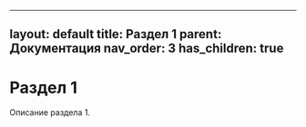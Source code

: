 
---
layout: default
title: Раздел 1
parent: Документация
nav_order: 3
has_children: true
---

# Раздел 1

Описание раздела 1.
